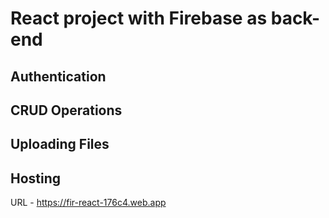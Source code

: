# React project with Firebase as back-end

## Authentication
## CRUD Operations
## Uploading Files
## Hosting
URL - https://fir-react-176c4.web.app